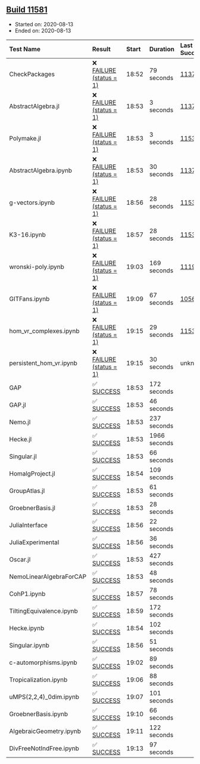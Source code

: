 ## [Build 11581](https://oscarci.mathematik.uni-kl.de/job/oscar/11581/)

* Started on: 2020-08-13
* Ended on: 2020-08-13

| Test Name    | Result | Start | Duration | Last Success | First Failure |
|:-------------|:-------|:------|:---------|:-------------|:--------------|
| CheckPackages | ❌ [FAILURE (status = 1)](https://oscarci.mathematik.uni-kl.de/job/oscar/11581/artifact/logs/build-11581/CheckPackages.log) | 18:52 | 79 seconds | [11376](https://oscarci.mathematik.uni-kl.de/job/oscar/11376/) | [11377](https://oscarci.mathematik.uni-kl.de/job/oscar/11377/) |
| AbstractAlgebra.jl | ❌ [FAILURE (status = 1)](https://oscarci.mathematik.uni-kl.de/job/oscar/11581/artifact/logs/build-11581/AbstractAlgebra.jl.log) | 18:53 | 3 seconds | [11376](https://oscarci.mathematik.uni-kl.de/job/oscar/11376/) | [11377](https://oscarci.mathematik.uni-kl.de/job/oscar/11377/) |
| Polymake.jl | ❌ [FAILURE (status = 1)](https://oscarci.mathematik.uni-kl.de/job/oscar/11581/artifact/logs/build-11581/Polymake.jl.log) | 18:53 | 3 seconds | [11532](https://oscarci.mathematik.uni-kl.de/job/oscar/11532/) | [11533](https://oscarci.mathematik.uni-kl.de/job/oscar/11533/) |
| AbstractAlgebra.ipynb | ❌ [FAILURE (status = 1)](https://oscarci.mathematik.uni-kl.de/job/oscar/11581/artifact/logs/build-11581/AbstractAlgebra.ipynb.log) | 18:53 | 30 seconds | [11376](https://oscarci.mathematik.uni-kl.de/job/oscar/11376/) | [11377](https://oscarci.mathematik.uni-kl.de/job/oscar/11377/) |
| g-vectors.ipynb | ❌ [FAILURE (status = 1)](https://oscarci.mathematik.uni-kl.de/job/oscar/11581/artifact/logs/build-11581/g-vectors.ipynb.log) | 18:56 | 28 seconds | [11532](https://oscarci.mathematik.uni-kl.de/job/oscar/11532/) | [11533](https://oscarci.mathematik.uni-kl.de/job/oscar/11533/) |
| K3-16.ipynb | ❌ [FAILURE (status = 1)](https://oscarci.mathematik.uni-kl.de/job/oscar/11581/artifact/logs/build-11581/K3-16.ipynb.log) | 18:57 | 28 seconds | [11532](https://oscarci.mathematik.uni-kl.de/job/oscar/11532/) | [11533](https://oscarci.mathematik.uni-kl.de/job/oscar/11533/) |
| wronski-poly.ipynb | ❌ [FAILURE (status = 1)](https://oscarci.mathematik.uni-kl.de/job/oscar/11581/artifact/logs/build-11581/wronski-poly.ipynb.log) | 19:03 | 169 seconds | [11192](https://oscarci.mathematik.uni-kl.de/job/oscar/11192/) | [11193](https://oscarci.mathematik.uni-kl.de/job/oscar/11193/) |
| GITFans.ipynb | ❌ [FAILURE (status = 1)](https://oscarci.mathematik.uni-kl.de/job/oscar/11581/artifact/logs/build-11581/GITFans.ipynb.log) | 19:09 | 67 seconds | [10566](https://oscarci.mathematik.uni-kl.de/job/oscar/10566/) | [10567](https://oscarci.mathematik.uni-kl.de/job/oscar/10567/) |
| hom_vr_complexes.ipynb | ❌ [FAILURE (status = 1)](https://oscarci.mathematik.uni-kl.de/job/oscar/11581/artifact/logs/build-11581/hom_vr_complexes.ipynb.log) | 19:15 | 29 seconds | [11532](https://oscarci.mathematik.uni-kl.de/job/oscar/11532/) | [11533](https://oscarci.mathematik.uni-kl.de/job/oscar/11533/) |
| persistent_hom_vr.ipynb | ❌ [FAILURE (status = 1)](https://oscarci.mathematik.uni-kl.de/job/oscar/11581/artifact/logs/build-11581/persistent_hom_vr.ipynb.log) | 19:15 | 30 seconds | unknown | unknown |
| GAP | ✅ [SUCCESS](https://oscarci.mathematik.uni-kl.de/job/oscar/11581/artifact/logs/build-11581/GAP.log) | 18:53 | 172 seconds |  |  |
| GAP.jl | ✅ [SUCCESS](https://oscarci.mathematik.uni-kl.de/job/oscar/11581/artifact/logs/build-11581/GAP.jl.log) | 18:53 | 46 seconds |  |  |
| Nemo.jl | ✅ [SUCCESS](https://oscarci.mathematik.uni-kl.de/job/oscar/11581/artifact/logs/build-11581/Nemo.jl.log) | 18:53 | 237 seconds |  |  |
| Hecke.jl | ✅ [SUCCESS](https://oscarci.mathematik.uni-kl.de/job/oscar/11581/artifact/logs/build-11581/Hecke.jl.log) | 18:53 | 1966 seconds |  |  |
| Singular.jl | ✅ [SUCCESS](https://oscarci.mathematik.uni-kl.de/job/oscar/11581/artifact/logs/build-11581/Singular.jl.log) | 18:53 | 66 seconds |  |  |
| HomalgProject.jl | ✅ [SUCCESS](https://oscarci.mathematik.uni-kl.de/job/oscar/11581/artifact/logs/build-11581/HomalgProject.jl.log) | 18:54 | 109 seconds |  |  |
| GroupAtlas.jl | ✅ [SUCCESS](https://oscarci.mathematik.uni-kl.de/job/oscar/11581/artifact/logs/build-11581/GroupAtlas.jl.log) | 18:53 | 61 seconds |  |  |
| GroebnerBasis.jl | ✅ [SUCCESS](https://oscarci.mathematik.uni-kl.de/job/oscar/11581/artifact/logs/build-11581/GroebnerBasis.jl.log) | 18:53 | 28 seconds |  |  |
| JuliaInterface | ✅ [SUCCESS](https://oscarci.mathematik.uni-kl.de/job/oscar/11581/artifact/logs/build-11581/JuliaInterface.log) | 18:56 | 22 seconds |  |  |
| JuliaExperimental | ✅ [SUCCESS](https://oscarci.mathematik.uni-kl.de/job/oscar/11581/artifact/logs/build-11581/JuliaExperimental.log) | 18:56 | 36 seconds |  |  |
| Oscar.jl | ✅ [SUCCESS](https://oscarci.mathematik.uni-kl.de/job/oscar/11581/artifact/logs/build-11581/Oscar.jl.log) | 18:53 | 427 seconds |  |  |
| NemoLinearAlgebraForCAP | ✅ [SUCCESS](https://oscarci.mathematik.uni-kl.de/job/oscar/11581/artifact/logs/build-11581/NemoLinearAlgebraForCAP.log) | 18:53 | 48 seconds |  |  |
| CohP1.ipynb | ✅ [SUCCESS](https://oscarci.mathematik.uni-kl.de/job/oscar/11581/artifact/logs/build-11581/CohP1.ipynb.log) | 18:57 | 78 seconds |  |  |
| TiltingEquivalence.ipynb | ✅ [SUCCESS](https://oscarci.mathematik.uni-kl.de/job/oscar/11581/artifact/logs/build-11581/TiltingEquivalence.ipynb.log) | 18:59 | 172 seconds |  |  |
| Hecke.ipynb | ✅ [SUCCESS](https://oscarci.mathematik.uni-kl.de/job/oscar/11581/artifact/logs/build-11581/Hecke.ipynb.log) | 18:54 | 102 seconds |  |  |
| Singular.ipynb | ✅ [SUCCESS](https://oscarci.mathematik.uni-kl.de/job/oscar/11581/artifact/logs/build-11581/Singular.ipynb.log) | 18:56 | 51 seconds |  |  |
| c-automorphisms.ipynb | ✅ [SUCCESS](https://oscarci.mathematik.uni-kl.de/job/oscar/11581/artifact/logs/build-11581/c-automorphisms.ipynb.log) | 19:02 | 89 seconds |  |  |
| Tropicalization.ipynb | ✅ [SUCCESS](https://oscarci.mathematik.uni-kl.de/job/oscar/11581/artifact/logs/build-11581/Tropicalization.ipynb.log) | 19:06 | 88 seconds |  |  |
| uMPS(2,2,4)_0dim.ipynb | ✅ [SUCCESS](https://oscarci.mathematik.uni-kl.de/job/oscar/11581/artifact/logs/build-11581/uMPS-2-2-4-_0dim.ipynb.log) | 19:07 | 101 seconds |  |  |
| GroebnerBasis.ipynb | ✅ [SUCCESS](https://oscarci.mathematik.uni-kl.de/job/oscar/11581/artifact/logs/build-11581/GroebnerBasis.ipynb.log) | 19:10 | 66 seconds |  |  |
| AlgebraicGeometry.ipynb | ✅ [SUCCESS](https://oscarci.mathematik.uni-kl.de/job/oscar/11581/artifact/logs/build-11581/AlgebraicGeometry.ipynb.log) | 19:11 | 122 seconds |  |  |
| DivFreeNotIndFree.ipynb | ✅ [SUCCESS](https://oscarci.mathematik.uni-kl.de/job/oscar/11581/artifact/logs/build-11581/DivFreeNotIndFree.ipynb.log) | 19:13 | 97 seconds |  |  |
